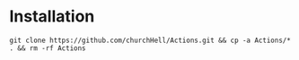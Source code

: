 # Installation
```
git clone https://github.com/churchHell/Actions.git && cp -a Actions/* . && rm -rf Actions
```
